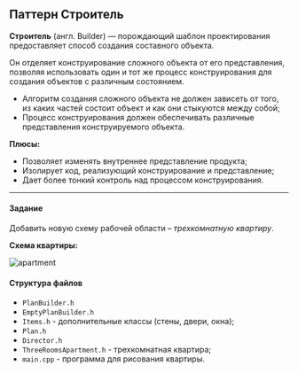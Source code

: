 ## Паттерн Строитель

**Строитель** (англ. Builder) — порождающий шаблон проектирования предоставляет способ создания составного объекта.

Он отделяет конструирование сложного объекта от его представления, позволяя использовать один и тот же процесс конструирования для создания объектов с различным состоянием.

- Алгоритм создания сложного объекта не должен зависеть от того, из каких частей состоит объект и как они стыкуются между собой;
- Процесс конструирования должен обеспечивать различные представления конструируемого объекта.

**Плюсы:**

- Позволяет изменять внутреннее представление продукта;
- Изолирует код, реализующий конструирование и представление;
- Дает более тонкий контроль над процессом конструирования.

----------

#### Задание

Добавить новую схему рабочей области – *трехкомнатную квартиру*.

**Схема квартиры:**

![apartment](../pictures/1.jpg)

#### Структура файлов

- `PlanBuilder.h`
- `EmptyPlanBuilder.h`
- `Items.h` - дополнительные классы (стены, двери, окна);
- `Plan.h`
- `Director.h`
- `ThreeRoomsApartment.h` - трехкомнатная квартира;
- `main.cpp` - программа для рисования квартиры.


